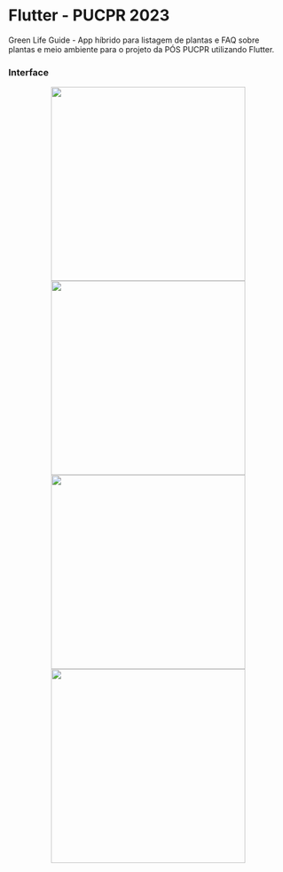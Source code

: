 # Flutter - PUCPR 2023
Green Life Guide - App híbrido para listagem de plantas e FAQ sobre plantas e meio ambiente para o projeto da PÓS PUCPR utilizando Flutter.

### Interface
<p align="center" width="100%">
 <img src="https://github.com/thiago-you/green-list-flutter/assets/23344256/ab7fd344-bc60-40d9-9dcd-1da675a7e35a" width="350"/>
 <img src="https://github.com/thiago-you/green-list-flutter/assets/23344256/b522db08-f122-4891-838d-c7bdbdf5d5d8" width="350"/>
 <img src="https://github.com/thiago-you/green-list-flutter/assets/23344256/e15a21b9-26e0-42b1-b903-90352104f686" width="350"/>
 <img src="https://github.com/thiago-you/green-list-flutter/assets/23344256/3fe765c6-ccbb-4bc6-bc54-7e4fd75025fe" width="350"/>
</p>